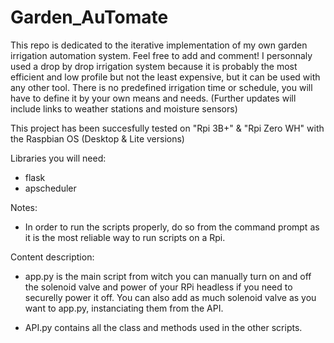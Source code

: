 # Garden_AuTomate
This repo is dedicated to the iterative implementation of my own garden irrigation automation system. Feel free to add and comment!
I personnaly used a drop by drop irrigation system because it is probably the most efficient and low profile but not the least expensive, but it can be used with any other tool.
There is no predefined irrigation time or schedule, you will have to define it by your own means and needs.
(Further updates will include links to weather stations and moisture sensors)

This project has been succesfully tested on "Rpi 3B+" & "Rpi Zero WH" with the Raspbian OS (Desktop & Lite versions)

Libraries you will need:  
- flask
- apscheduler

Notes:  
- In order to run the scripts properly, do so from the command prompt as it is the most reliable way to run scripts on a Rpi.

Content description:
- app.py is the main script from witch you can manually turn on and off the solenoid valve and power of your RPi headless if you need to securelly power it off.
    You can also add as much solenoid valve as you want to app.py, instanciating them from the API.

<!--- run.py is the script the cron deamon runs for each schedule set in the crontab. If you want to test it individually, make sure you start app.py as they are built to work together.
    Also, when run it in the command prompt, make sure to add a time argument for the number of seconds you want it to run.
    For exemple, if you want to test it for 15 seconds, type: "python run.py 15"
    This script also include the "pause" while run.py runs. (blinking led)--->

<!--- pycron.py is the script used to enter your irrigation schedules into crontab.
    If you want to remove all your crontab lines, type "crontab -r" from the command prompt.--->

- API.py contains all the class and methods used in the other scripts.

